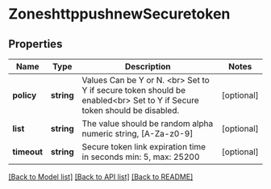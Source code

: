 # ZoneshttppushnewSecuretoken

## Properties
Name | Type | Description | Notes
------------ | ------------- | ------------- | -------------
**policy** | **string** | Values Can be Y or N. &lt;br&gt; Set to Y if secure token should be enabled&lt;br&gt; Set to Y if Secure token should be disabled. | [optional] 
**list** | **string** | The value should be random alpha numeric string, [A-Za-z0-9] | [optional] 
**timeout** | **string** | Secure token link expiration time in seconds  min: 5, max: 25200 | [optional] 

[[Back to Model list]](../README.md#documentation-for-models) [[Back to API list]](../README.md#documentation-for-api-endpoints) [[Back to README]](../README.md)

